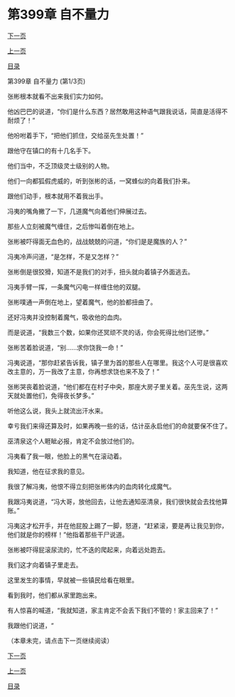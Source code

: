 <h1>第399章   自不量力</h1>
            <div><p><a href="./1195_%E7%AC%AC399%E7%AB%A0_%E8%87%AA%E4%B8%8D%E9%87%8F%E5%8A%9B.md">下一页</a></p><p><a href="./1193_%E7%AC%AC398%E7%AB%A0_%E4%B8%87%E7%9B%8F%E9%93%B6%E7%81%AF.md">上一页</a></p><p><a href="../">目录</a></p></div>
            <div><p>第399章   自不量力 (第1/3页)</p><p>张彬根本就看不出来我们实力如何。</p><p>他凶巴巴的说道，“你们是什么东西？居然敢用这种语气跟我说话，简直是活得不耐烦了！”</p><p>他吩咐着手下，“把他们抓住，交给巫先生处置！”</p><p>跟他守在镇口的有十几名手下。</p><p>他们当中，不乏顶级灵士级别的人物。</p><p>他们一向都狐假虎威的，听到张彬的话，一窝蜂似的向着我们扑来。</p><p>跟他们动手，根本就用不着我出手。</p><p>冯夷的嘴角撇了一下，几道魔气向着他们伸展过去。</p><p>那些人立刻被魔气缠住，之后惨叫着倒在地上。</p><p>张彬被吓得面无血色的，战战兢兢的问道，“你们是是魔族的人？”</p><p>冯夷冷声问道，“是怎样，不是又怎样？”</p><p>张彬倒是很狡猾，知道不是我们的对手，扭头就向着镇子外面逃去。</p><p>冯夷手臂一挥，一条魔气闪电一样缠住他的双腿。</p><p>张彬噗通一声倒在地上，望着魔气，他的脸都扭曲了。</p><p>还好冯夷并没控制着魔气，吸收他的血肉。</p><p>而是说道，“我数三个数，如果你还冥顽不灵的话，你会死得比他们还惨。”</p><p>张彬苦着脸说道，“别……求你饶我一命！”</p><p>冯夷说道，“那你赶紧告诉我，镇子里为首的那些人在哪里。我这个人可是很喜欢改主意的，万一我改了主意，你再想求饶也来不及了！”</p><p>张彬哭丧着脸说道，“他们都在在村子中央，那座大房子里关着。巫先生说，这两天就处置他们，免得夜长梦多。”</p><p>听他这么说，我头上就流出汗水来。</p><p>幸亏我们来得还算及时，如果再晚一些的话，估计巫永启他们的命就要保不住了。</p><p>巫清泉这个人睚眦必报，肯定不会放过他们的。</p><p>冯夷看了我一眼，他脸上的黑气在滚动着。</p><p>我知道，他在征求我的意见。</p><p>我很了解冯夷，他恨不得立刻把张彬体内的血肉转化成魔气。</p><p>我跟冯夷说道，“冯大哥，放他回去，让他去通知巫清泉，我们很快就会去找他算账。”</p><p>冯夷这才松开手，并在他屁股上踢了一脚，怒道，“赶紧滚，要是再让我见到你，他们就是你的榜样！”他指着那些干尸说道。</p><p>张彬被吓得屁滚尿流的，忙不迭的爬起来，向着远处跑去。</p><p>我们这才向着镇子里走去。</p><p>这里发生的事情，早就被一些镇民给看在眼里。</p><p>看到我时，他们都从家里跑出来。</p><p>有人惊喜的喊道，“我就知道，家主肯定不会丢下我们不管的！家主回来了！”</p><p>我跟他们说道，“</p><p>（本章未完，请点击下一页继续阅读）</p></div>
            <div><p><a href="./1195_%E7%AC%AC399%E7%AB%A0_%E8%87%AA%E4%B8%8D%E9%87%8F%E5%8A%9B.md">下一页</a></p><p><a href="./1193_%E7%AC%AC398%E7%AB%A0_%E4%B8%87%E7%9B%8F%E9%93%B6%E7%81%AF.md">上一页</a></p><p><a href="../">目录</a></p></div>